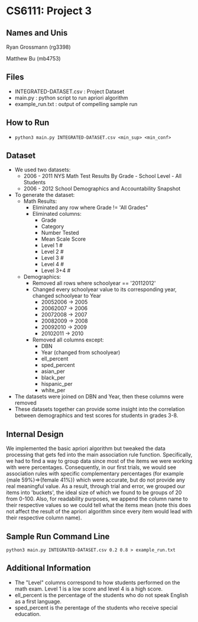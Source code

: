 # CS6111: Project 3
## Names and Unis
Ryan Grossmann (rg3398)

Matthew Bu (mb4753)

## Files
* INTEGRATED-DATASET.csv : Project Dataset
* main.py : python script to run apriori algorithm
* example_run.txt : output of compelling sample run

## How to Run
* `python3 main.py INTEGRATED-DATASET.csv <min_sup> <min_conf>`

## Dataset
* We used two datasets:
    * 2006 - 2011 NYS Math Test Results By Grade - School Level - All Students
    * 2006 - 2012 School Demographics and Accountability Snapshot
* To generate the dataset:
    * Math Results:
        * Eliminated any row where Grade != 'All Grades"
        * Eliminated columns: 
            * Grade
            * Category
            * Number Tested
            * Mean Scale Score
            * Level 1 #
            * Level 2 #
            * Level 3 #
            * Level 4 #
            * Level 3+4 #
    * Demographics:
        * Removed all rows where schoolyear == '20112012'
        * Changed every schoolyear value to its corresponding year, changed schoolyear to Year
            * 20052006 -> 2005
            * 20062007 -> 2006
            * 20072008 -> 2007
            * 20082009 -> 2008
            * 20092010 -> 2009
            * 20102011 -> 2010
        * Removed all columns except:
            * DBN
            * Year (changed from schoolyear)
            * ell_percent
            * sped_percent
            * asian_per
            * black_per
            * hispanic_per
            * white_per
* The datasets were joined on DBN and Year, then these columns were removed
* These datasets together can provide some insight into the correlation between demographics and test scores for students in grades 3-8.

## Internal Design
We implemented the basic apriori algorithm but tweaked the data processing that gets fed into the main association rule function. Specifically, we had to find a way to group data since most of the items we were working with were percentages. Consequently, in our first trials, we would see association rules with specific complementary percentages (for example {male 59%}=>{female 41%}) which were accurate, but do not provide any real meaningful value. As a result, through trial and error, we grouped our items into 'buckets', the ideal size of which we found to be groups of 20 from 0-100. Also, for readability purposes, we append the column name to their respective values so we could tell what the items mean (note this does not affect the result of the apriori algorithm since every item would lead with their respective column name).

## Sample Run Command Line
`python3 main.py INTEGRATED-DATASET.csv 0.2 0.8 > example_run.txt`

## Additional Information
* The "Level" columns correspond to how students performed on the math exam. Level 1 is a low score and level 4 is a high score.
* ell_percent is the percentage of the students who do not speak English as a first language.
* sped_percent is the perentage of the students who receive special education. 
